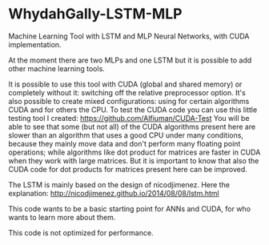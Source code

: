 # WhydahGally-LSTM-MLP
Machine Learning Tool with LSTM and MLP Neural Networks, with CUDA implementation.

At the moment there are two MLPs and one LSTM but it is possible to add other machine learning tools.

It is possible to use this tool with CUDA (global and shared memory) or completely without it: switching off the relative preprocessor option.
It's also possible to create mixed configurations: using for certain algorithms CUDA and for others the CPU.
To test the CUDA code you can use this little testing tool I created: https://github.com/Alfiuman/CUDA-Test 
You will be able to see that some (but not all) of the CUDA algorithms present here are slower than an algorithm that uses a good CPU under many conditions, because they mainly move data and don't perform many floating point operations; while algorithms like dot product for matrices are faster in CUDA when they work with large matrices.
But it is important to know that also the CUDA code for dot products for matrices present here can be improved.

The LSTM is mainly based on the design of nicodjimenez. Here the explanation: http://nicodjimenez.github.io/2014/08/08/lstm.html

This code wants to be a basic starting point for ANNs and CUDA, for who wants to learn more about them.

This code is not optimized for performance.


